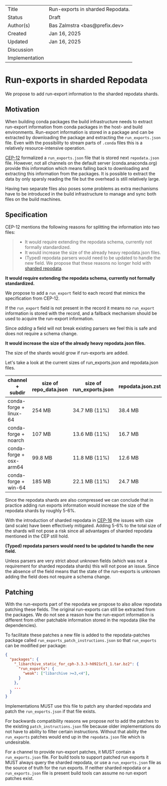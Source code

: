 <table>
<tr><td> Title </td><td> Run-exports in sharded Repodata. </td>
<tr><td> Status </td><td> Draft </td></tr>
<tr><td> Author(s) </td><td> Bas Zalmstra &lt;bas@prefix.dev&gt;</td></tr>
<tr><td> Created </td><td> Jan 16, 2025</td></tr>
<tr><td> Updated </td><td> Jan 16, 2025</td></tr>
<tr><td> Discussion </td><td> </td></tr>
<tr><td> Implementation </td><td>  </td></tr>
</table>

# Run-exports in sharded Repodata

We propose to add run-export information to the sharded repodata shards.

## Motivation

When building conda packages the build infrastructure needs to extract run-export information from conda packages in the host- and build environments.
Run-export information is stored in a package and can be extracted by downloading the package and extracting the `run_exports.json` file. 
Even with the possibility to stream parts of `.conda` files this is a relatively resource-intensive operation.

[CEP-12](https://github.com/conda/ceps/blob/main/cep-0012.md) formalized a `run_exports.json` file that is stored next `repodata.json` file. 
However, not all channels on the default server (conda.anaconda.org) provide this information which means falling back to downloading and extracting this information from the packages. It is possible to extract the data by only sparsly reading the file but the overhead is still relatively large.

Having two separate files also poses some problems as extra mechanisms have to be introduced in the build infrastructure to manage and sync both files on the build machines.

## Specification

CEP-12 mentions the following reasons for splitting the information into two files:

> * It would require extending the repodata schema, currently not formally standardized.
> * It would increase the size of the already heavy repodata.json files.
> * (Typed) repodata parsers would need to be updated to handle the new field.
We propose that these reasons no longer hold with [sharded repodata](https://github.com/conda/ceps/blob/main/cep-0016.md).

**It would require extending the repodata schema, currently not formally standardized.**

We propose to add a `run_export` field to each record that mimics the specification from CEP-12.

If the `run_export` field is not present in the record it means no `run_export` information is stored with the record, and a fallback mechanism should be used to acquire the run-export information.

Since *adding* a field will not break existing parsers we feel this is safe and does not require a schema change.

**It would increase the size of the already heavy repodata.json files.**

The size of the shards would grow if run-exports are added.

Let's take a look at the current sizes of run_exports.json and repodata.json files.

| channel + subdir | size of repo_data.json | size of run_exports.json | repodata.json.zst | run_exports.json.zst |
|------------------|------------------------|--------------------------|--------------------------|-----------------------------|
| conda-forge + linux-64 | 254 MB | 34.7 MB (11%) | 38.4 MB | 2.2MB (5%) |
| conda-forge + noarch | 107 MB | 13.6 MB (11%) | 16.7 MB | 0.9 MB (5%) |
| conda-forge + osx-arm64 | 99.8 MB | 11.8 MB (11%) | 12.6 MB | 0.8 MB (6%) |
| conda-forge + win-64 | 185 MB | 22.1 MB (11%) | 24.7 MB | 1.4 MB (5%) |

Since the repodata shards are also compressed we can conclude that in practice adding run exports information would increase the size of the repodata shards by roughly 5-6%.

With the introduction of sharded repodata in [CEP-16](https://github.com/conda/ceps/blob/main/cep-0016.md) the issues with size (and scale) have been effectively mitigated. Adding 5-6% to the total size of the shards will not pose a risk since all advantages of sharded repodata mentioned in the CEP still hold.

**(Typed) repodata parsers would need to be updated to handle the new field.**

Unless parsers are very strict about unknown fields (which was not a requirement for sharded repodata shards) this will not pose an issue. Since the absence of the field means that the state of the run-exports is unknown adding the field does not require a schema change.

## Patching

With the run-exports part of the repodata we propose to also allow repodata patching these fields. The original run-exports can still be extracted from the packages. We do not see a reason how the run-export information is different from other patchable information stored in the repodata (like the dependencies).

To facilitate these patches a new file is added to the repodata-patches package called `run_exports_patch_instructions.json` so that `run_exports` can be modified per package:

```json
{
  "packages": {
    "_libarchive_static_for_cph-3.3.3-h0921cf1_1.tar.bz2": {
      "run_exports": {
        "weak": ["libarchive >=3,<4"],
      }
    },
    ...
  }
}
```

Implementations MUST use this file to patch any sharded repodata and patch the `run_exports.json` if that file exists.

For backwards compatibility reasons we propose *not* to add the patches to the existing `patch_instructions.json` file because older implementations do not have to ability to filter certain instructions. Without that ability the `run_exports` patches would end up in the `repodata.json` file which is undesirable.

For a channel to provide run-export patches, it MUST contain a `run_exports.json` file. 
For build tools to support patched run exports it MUST always query the sharded repodata, or use a `run_exports.json` file as the source of truth for the run exports.
If neither sharded repodata or a `run_exports.json` file is present build tools can assume no run export patches exist.

